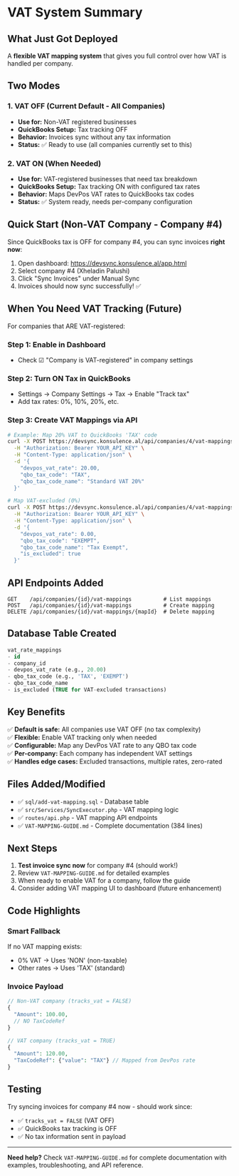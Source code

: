 # VAT System Summary

## What Just Got Deployed

A **flexible VAT mapping system** that gives you full control over how VAT is handled per company.

## Two Modes

### 1. VAT OFF (Current Default - All Companies)
- **Use for:** Non-VAT registered businesses
- **QuickBooks Setup:** Tax tracking OFF
- **Behavior:** Invoices sync without any tax information
- **Status:** ✅ Ready to use (all companies currently set to this)

### 2. VAT ON (When Needed)
- **Use for:** VAT-registered businesses that need tax breakdown
- **QuickBooks Setup:** Tax tracking ON with configured tax rates
- **Behavior:** Maps DevPos VAT rates to QuickBooks tax codes
- **Status:** ✅ System ready, needs per-company configuration

## Quick Start (Non-VAT Company - Company #4)

Since QuickBooks tax is OFF for company #4, you can sync invoices **right now**:

1. Open dashboard: https://devsync.konsulence.al/app.html
2. Select company #4 (Xheladin Palushi)
3. Click "Sync Invoices" under Manual Sync
4. Invoices should now sync successfully! ✅

## When You Need VAT Tracking (Future)

For companies that ARE VAT-registered:

### Step 1: Enable in Dashboard
- Check ☑ "Company is VAT-registered" in company settings

### Step 2: Turn ON Tax in QuickBooks
- Settings → Company Settings → Tax → Enable "Track tax"
- Add tax rates: 0%, 10%, 20%, etc.

### Step 3: Create VAT Mappings via API

```bash
# Example: Map 20% VAT to QuickBooks 'TAX' code
curl -X POST https://devsync.konsulence.al/api/companies/4/vat-mappings \
  -H "Authorization: Bearer YOUR_API_KEY" \
  -H "Content-Type: application/json" \
  -d '{
    "devpos_vat_rate": 20.00,
    "qbo_tax_code": "TAX",
    "qbo_tax_code_name": "Standard VAT 20%"
  }'

# Map VAT-excluded (0%)
curl -X POST https://devsync.konsulence.al/api/companies/4/vat-mappings \
  -H "Authorization: Bearer YOUR_API_KEY" \
  -H "Content-Type: application/json" \
  -d '{
    "devpos_vat_rate": 0.00,
    "qbo_tax_code": "EXEMPT",
    "qbo_tax_code_name": "Tax Exempt",
    "is_excluded": true
  }'
```

## API Endpoints Added

```
GET    /api/companies/{id}/vat-mappings          # List mappings
POST   /api/companies/{id}/vat-mappings          # Create mapping
DELETE /api/companies/{id}/vat-mappings/{mapId}  # Delete mapping
```

## Database Table Created

```sql
vat_rate_mappings
- id
- company_id
- devpos_vat_rate (e.g., 20.00)
- qbo_tax_code (e.g., 'TAX', 'EXEMPT')
- qbo_tax_code_name
- is_excluded (TRUE for VAT-excluded transactions)
```

## Key Benefits

✅ **Default is safe:** All companies use VAT OFF (no tax complexity)  
✅ **Flexible:** Enable VAT tracking only when needed  
✅ **Configurable:** Map any DevPos VAT rate to any QBO tax code  
✅ **Per-company:** Each company has independent VAT settings  
✅ **Handles edge cases:** Excluded transactions, multiple rates, zero-rated  

## Files Added/Modified

- ✅ `sql/add-vat-mapping.sql` - Database table
- ✅ `src/Services/SyncExecutor.php` - VAT mapping logic
- ✅ `routes/api.php` - VAT mapping API endpoints
- ✅ `VAT-MAPPING-GUIDE.md` - Complete documentation (384 lines)

## Next Steps

1. **Test invoice sync now** for company #4 (should work!)
2. Review `VAT-MAPPING-GUIDE.md` for detailed examples
3. When ready to enable VAT for a company, follow the guide
4. Consider adding VAT mapping UI to dashboard (future enhancement)

## Code Highlights

### Smart Fallback
If no VAT mapping exists:
- 0% VAT → Uses 'NON' (non-taxable)
- Other rates → Uses 'TAX' (standard)

### Invoice Payload
```php
// Non-VAT company (tracks_vat = FALSE)
{
  "Amount": 100.00,
  // NO TaxCodeRef
}

// VAT company (tracks_vat = TRUE)
{
  "Amount": 120.00,
  "TaxCodeRef": {"value": "TAX"} // Mapped from DevPos rate
}
```

## Testing

Try syncing invoices for company #4 now - should work since:
- ✅ `tracks_vat = FALSE` (VAT OFF)
- ✅ QuickBooks tax tracking is OFF
- ✅ No tax information sent in payload

---

**Need help?** Check `VAT-MAPPING-GUIDE.md` for complete documentation with examples, troubleshooting, and API reference.
